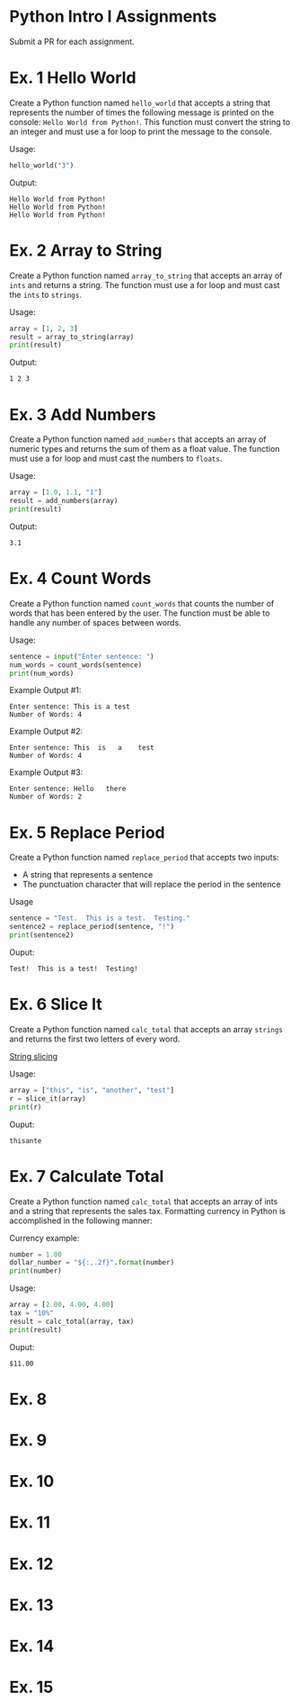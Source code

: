 # Python Intro I Assignments
Submit a PR for each assignment.

# Ex. 1 Hello World
Create a Python function named `hello_world` that accepts a string 
that represents the number of times the following message is 
printed on the console: `Hello World from Python!`.  This function
must convert the string to an integer and must use a for loop to 
print the message to the console.

Usage: 
```python
hello_world("3")
```

Output:
```
Hello World from Python!
Hello World from Python!
Hello World from Python!
```

# Ex. 2 Array to String
Create a Python function named `array_to_string` that accepts an array of `ints` and returns a string. 
The function must use a for loop and must cast the `ints` to `strings`.

Usage:
```python
array = [1, 2, 3]
result = array_to_string(array)
print(result)
```

Output:
```
1 2 3
```

# Ex. 3 Add Numbers
Create a Python function named `add_numbers` that accepts an array of numeric types and returns the sum of 
them as a float value. The function must use a for loop and must cast the numbers to `floats`.

Usage:
```python
array = [1.0, 1.1, "1"]
result = add_numbers(array)
print(result)
```

Output:
```
3.1
```

# Ex. 4 Count Words
Create a Python function named `count_words` that counts the number of words that has been entered by the user.
The function must be able to handle any number of spaces between words.

Usage:
```python
sentence = input("Enter sentence: ")
num_words = count_words(sentence)
print(num_words)
```

Example Output #1:
```
Enter sentence: This is a test
Number of Words: 4
```

Example Output #2:
```
Enter sentence: This  is   a    test
Number of Words: 4
```

Example Output #3:
```
Enter sentence: Hello   there
Number of Words: 2
```

# Ex. 5 Replace Period
Create a Python function named `replace_period` that accepts two inputs:
- A string that represents a sentence
- The punctuation character that will replace the period in the sentence

Usage
```python
sentence = "Test.  This is a test.  Testing."
sentence2 = replace_period(sentence, "!")
print(sentence2)

```
Ouput:
```
Test!  This is a test!  Testing!
```

# Ex. 6 Slice It
Create a Python function named `calc_total` that accepts an array `strings` and returns the first two letters of every 
word.

[String slicing](https://www.digitalocean.com/community/tutorials/how-to-index-and-slice-strings-in-python-3)

Usage:
```python
array = ["this", "is", "another", "test"]
r = slice_it(array)
print(r)
```

Ouput:
```
thisante
```

# Ex. 7 Calculate Total
Create a Python function named `calc_total` that accepts an array of ints and a string that represents the sales tax.
Formatting currency in Python is accomplished in the following manner:

Currency example:
```python
number = 1.00
dollar_number = "${:,.2f}".format(number)
print(number)
```

Usage:
```python
array = [2.00, 4.00, 4.00]
tax = "10%"
result = calc_total(array, tax)
print(result)
```

Ouput:
```
$11.00
```

# Ex. 8

# Ex. 9

# Ex. 10

# Ex. 11

# Ex. 12

# Ex. 13

# Ex. 14

# Ex. 15

